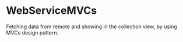 # WebServiceMVCs
Fetching data from remote and showing in the collection view, by using MVCs design pattern.
